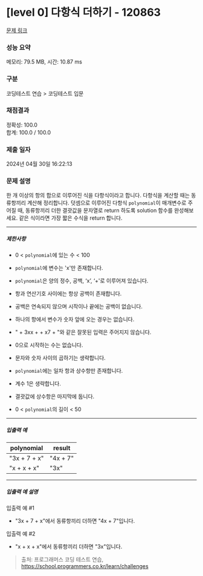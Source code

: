 # [level 0] 다항식 더하기 - 120863 

[문제 링크](https://school.programmers.co.kr/learn/courses/30/lessons/120863) 

### 성능 요약

메모리: 79.5 MB, 시간: 10.87 ms

### 구분

코딩테스트 연습 > 코딩테스트 입문

### 채점결과

정확성: 100.0<br/>합계: 100.0 / 100.0

### 제출 일자

2024년 04월 30일 16:22:13

### 문제 설명

<p>한 개 이상의 항의 합으로 이루어진 식을 다항식이라고 합니다. 다항식을 계산할 때는 동류항끼리 계산해 정리합니다. 덧셈으로 이루어진 다항식 <code>polynomial</code>이 매개변수로 주어질 때, 동류항끼리 더한 결괏값을 문자열로 return 하도록 solution 함수를 완성해보세요. 같은 식이라면 가장 짧은 수식을 return 합니다.</p>

<hr>

<h5>제한사항</h5>

<ul>
<li><p>0 &lt; <code>polynomial</code>에 있는 수 &lt; 100</p></li>
<li><p><code>polynomial</code>에 변수는 'x'만 존재합니다.</p></li>
<li><p><code>polynomial</code>은 양의 정수, 공백, ‘x’, ‘+'로 이루어져 있습니다.</p></li>
<li><p>항과 연산기호 사이에는 항상 공백이 존재합니다.</p></li>
<li><p>공백은 연속되지 않으며 시작이나 끝에는 공백이 없습니다.</p></li>
<li><p>하나의 항에서 변수가 숫자 앞에 오는 경우는 없습니다.</p></li>
<li><p>" + 3xx + + x7 + "와 같은 잘못된 입력은 주어지지 않습니다.</p></li>
<li><p>0으로 시작하는 수는 없습니다.</p></li>
<li><p>문자와 숫자 사이의 곱하기는 생략합니다.</p></li>
<li><p><code>polynomial</code>에는 일차 항과 상수항만 존재합니다.</p></li>
<li><p>계수 1은 생략합니다.</p></li>
<li><p>결괏값에 상수항은 마지막에 둡니다.</p></li>
<li><p>0 &lt; <code>polynomial</code>의 길이 &lt; 50</p></li>
</ul>

<hr>

<h5>입출력 예</h5>
<table class="table">
        <thead><tr>
<th>polynomial</th>
<th>result</th>
</tr>
</thead>
        <tbody><tr>
<td>"3x + 7 + x"</td>
<td>"4x + 7"</td>
</tr>
<tr>
<td>"x + x + x"</td>
<td>"3x"</td>
</tr>
</tbody>
      </table>
<hr>

<h5>입출력 예 설명</h5>

<p>입출력 예 #1</p>

<ul>
<li>"3x + 7 + x"에서 동류항끼리 더하면 "4x + 7"입니다.</li>
</ul>

<p>입출력 예 #2</p>

<ul>
<li>"x + x + x"에서 동류항끼리 더하면 "3x"입니다.</li>
</ul>


> 출처: 프로그래머스 코딩 테스트 연습, https://school.programmers.co.kr/learn/challenges